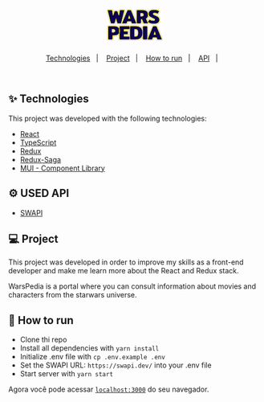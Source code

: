 <h1 align="center">
  <img alt="warspedia" src=".github/logo.svg" />
</h1>

<p align="center">
  <a href="#-technologies">Technologies</a>&nbsp;&nbsp;&nbsp;|&nbsp;&nbsp;&nbsp;
  <a href="#-project">Project</a>&nbsp;&nbsp;&nbsp;|&nbsp;&nbsp;&nbsp;
  <a href="#-how-to-run">How to run</a>&nbsp;&nbsp;&nbsp;|&nbsp;&nbsp;&nbsp;
  <a href="#-used-api">API</a>&nbsp;&nbsp;&nbsp;|&nbsp;&nbsp;&nbsp;
</p>

<br>

## ✨ Technologies

This project was developed with the following technologies:

- [React](https://reactjs.org)
- [TypeScript](https://www.typescriptlang.org/)
- [Redux](https://redux.js.org/)
- [Redux-Saga](https://redux-saga.js.org/)
- [MUI - Component Library](https://mui.com/pt/)

## ⚙️ USED API

- [SWAPI](https://swapi.dev/)

## 💻 Project

This project was developed in order to improve my skills as a front-end developer and make me learn more about the React and Redux stack.

WarsPedia is a portal where you can consult information about movies and characters from the starwars universe.

## 🚀 How to run

- Clone thi repo
- Install all dependencies with `yarn install`
- Initialize .env file with `cp .env.example .env`
- Set the SWAPI URL: `https://swapi.dev/` into your .env file
- Start server with `yarn start`

Agora você pode acessar [`localhost:3000`](http://localhost:3000) do seu navegador.


